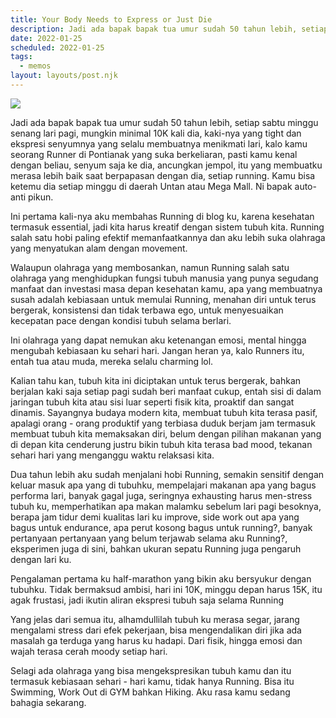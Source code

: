```yaml
---
title: Your Body Needs to Express or Just Die
description: Jadi ada bapak bapak tua umur sudah 50 tahun lebih, setiap sabtu minggu senang lari pagi
date: 2022-01-25
scheduled: 2022-01-25
tags:
  - memos
layout: layouts/post.njk
---
```


<img src="https://d2w9rnfcy7mm78.cloudfront.net/11560224/original_a1d10a8ef0555c37561d4fa59673240a.jpg?1618258237?bc=0" />

<br />

Jadi ada bapak bapak tua umur sudah 50 tahun lebih, setiap sabtu minggu senang lari pagi, mungkin minimal 10K kali dia, kaki-nya yang tight dan ekspresi senyumnya yang selalu membuatnya menikmati lari, kalo kamu seorang Runner di Pontianak yang suka berkeliaran, pasti kamu kenal dengan beliau, senyum saja ke dia, ancungkan jempol, itu yang membuatku merasa lebih baik saat berpapasan dengan dia, setiap running. Kamu bisa ketemu dia setiap minggu di daerah Untan atau Mega Mall. Ni bapak auto-anti pikun.

Ini pertama kali-nya aku membahas Running di blog ku, karena kesehatan termasuk essential, jadi kita harus kreatif dengan sistem tubuh kita. Running salah satu hobi paling efektif memanfaatkannya dan aku lebih suka olahraga yang menyatukan alam dengan movement.  

Walaupun olahraga yang membosankan, namun Running salah satu olahraga yang menghidupkan fungsi tubuh manusia yang punya segudang manfaat dan investasi masa depan kesehatan kamu, apa yang membuatnya susah adalah kebiasaan untuk memulai Running, menahan diri untuk terus bergerak, konsistensi dan tidak terbawa ego, untuk menyesuaikan kecepatan pace dengan kondisi tubuh selama berlari.

Ini olahraga yang dapat nemukan aku ketenangan emosi, mental hingga mengubah kebiasaan ku sehari hari. Jangan heran ya, kalo Runners itu, entah tua atau muda, mereka selalu charming lol.

Kalian tahu kan, tubuh kita ini diciptakan untuk terus bergerak, bahkan berjalan kaki saja setiap pagi sudah beri manfaat cukup, entah sisi di dalam jaringan tubuh kita atau sisi luar seperti fisik kita, proaktif dan sangat dinamis. Sayangnya budaya modern kita, membuat tubuh kita terasa pasif, apalagi orang - orang produktif yang terbiasa duduk berjam jam termasuk membuat tubuh kita memaksakan diri, belum dengan pilihan makanan yang di depan kita cenderung justru bikin tubuh kita terasa bad mood, tekanan sehari hari yang menganggu waktu relaksasi kita.

Dua tahun lebih aku sudah menjalani hobi Running, semakin sensitif dengan keluar masuk apa yang di tubuhku, mempelajari makanan apa yang bagus performa lari, banyak gagal juga, seringnya exhausting harus men-stress tubuh ku, memperhatikan apa makan malamku sebelum lari pagi besoknya, berapa jam tidur demi kualitas lari ku improve, side work out apa yang bagus untuk endurance, apa perut kosong bagus untuk running?, banyak pertanyaan pertanyaan yang belum terjawab selama aku Running?, eksperimen juga di sini, bahkan ukuran sepatu Running juga pengaruh dengan lari ku. 

Pengalaman pertama ku half-marathon yang bikin aku bersyukur dengan tubuhku. Tidak bermaksud ambisi, hari ini 10K, minggu depan harus 15K, itu agak frustasi, jadi ikutin aliran ekspresi tubuh saja selama Running 

Yang jelas dari semua itu, alhamdullilah tubuh ku merasa segar, jarang mengalami stress dari efek pekerjaan, bisa mengendalikan diri jika ada masalah ga terduga yang harus ku hadapi. Dari fisik, hingga emosi dan wajah terasa cerah moody setiap hari.

Selagi ada olahraga yang bisa mengekspresikan tubuh kamu dan itu termasuk kebiasaan sehari - hari kamu, tidak hanya Running. Bisa itu Swimming, Work Out di GYM bahkan Hiking. Aku rasa kamu sedang bahagia sekarang.
